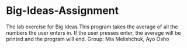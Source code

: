 # Big-Ideas-Assignment
The lab exercise for Big Ideas
This program takes the average of all the numbers the user enters in. If the user presses enter, the average will be printed and the program will end.
Group: Mia Melishchuk, Ayo Osho
